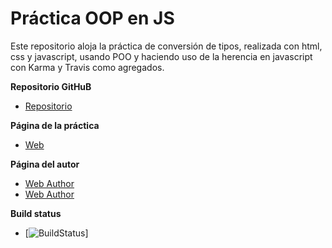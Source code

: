 # Práctica OOP en JS

Este repositorio aloja la práctica de conversión de tipos, realizada con html, css y javascript, usando POO y haciendo uso de la herencia en javascript con Karma y Travis como agregados.


**Repositorio GitHuB**

* [Repositorio](https://github.com/ULL-ESIT-GRADOII-PL/karma-y-travis-eduardo-y-javier/)

**Página de la práctica**

* [Web](http://ull-esit-gradoii-pl.github.io/karma-y-travis-eduardo-y-javier/)

**Página del autor**

* [Web Author](eduardobritosan.github.io)
* [Web Author](alu0100777758.github.io)

**Build status**

* [![BuildStatus](https://travis-ci.org/alu0100777758/karma-y-travis-eduardo-y-javier.svg?branch=master)]
